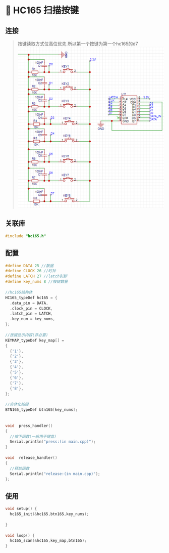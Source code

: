 # :hammer: HC165 扫描按键

## 连接
>按键读取方式位高位优先 所以第一个按键为第一个hc165的d7
![Alt text](image.png)


## 关联库

```c
#include "hc165.h"
```

## 配置

```c
#define DATA 25 //数据
#define CLOCK 26 //时钟
#define LATCH 27 //latch引脚
#define key_nums 8 //按键数量

//hc165结构体
HC165_typeDef hc165 = {
  .data_pin = DATA,
  .clock_pin = CLOCK,
  .latch_pin = LATCH,
  .key_num = key_nums,
};

//按键显示内容(非必要)
KEYMAP_typeDef key_map[] = 
{
  {'1'},
  {'2'},
  {'3'},
  {'4'},
  {'5'},
  {'6'},
  {'7'},
  {'8'},
};

//实体化按键
BTN165_typeDef btn165[key_nums];


void  press_handler()
{
  //按下函数(一般用于键盘)  
  Serial.println("press:(in main.cpp)");
}

void  release_handler()
{
  //释放函数  
  Serial.println("release:(in main.cpp)");
};

```

## 使用
```c
void setup() {
  hc165_init(&hc165,btn165,key_nums);
  
}

void loop() {
  hc165_scan(&hc165,key_map,btn165);
}
```

